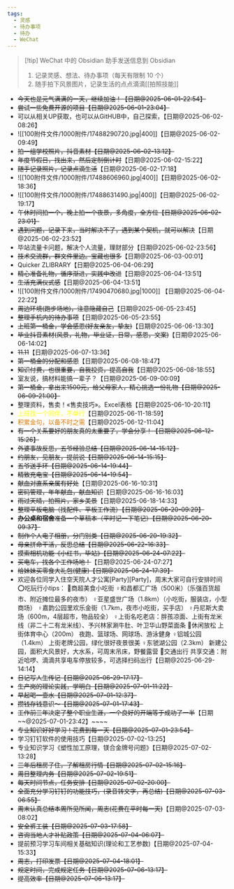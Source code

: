 ```yaml
---
tags:
  - 灵感
  - 待办事项
  - 待办
  - WeChat
---
```

> [!tip] WeChat 中的 Obsidian 助手发送信息到 Obsidian 
> 1. 记录灵感、想法、待办事项（每天有限制 10 个）
> 2. 随手拍下风景图片，记录生活的点点滴滴[[拍照技能]]

- ~~今天也是元气满满的一天，继续加油！【日期@2025-06-01-22:54】~~
- ~~尝试一些免费开源的项目【日期@2025-06-01-23:04】~~
- 可以从相关UP获取，也可以从GitHUB中，自己探索，【日期@2025-06-02-08:26】
- ![[100附件文件/1000附件/17488290720.jpg|400]]【日期@2025-06-02-09:49】
- ~~拍一组学校照片，抖音素材【日期@2025-06-02-13:12】~~
- ~~年度节假日，找出来，然后定制倒计时~~【日期@2025-06-02-15:22】
- ~~随手记录照片，记录点滴生活~~【日期@2025-06-02-17:18】
- ![[100附件文件/1000附件/17488606960.jpg|400]]【日期@2025-06-02-18:36】
- ![[100附件文件/1000附件/17488631490.jpg|400]]【日期@2025-06-02-19:17】
- ~~午休时间拍一个，晚上拍一个夜景，多角度，全方位【日期@2025-06-02-23:01】~~
- ~~遇到问题，记录下来，当时解决不了，遇到某个契机，就可以解决~~【日期@2025-06-02-23:52】
- 毕站流量卡问题，解决个人流量，理财部分【日期@2025-06-02-23:56】
- ~~技术交流群，群文件里边。宝藏也很多~~【日期@2025-06-03-00:01】
- Quicker ZLIBRARY【日期@2025-06-04-06:29】
- ~~精心准备礼物，循序渐进，实践中改进~~【日期@2025-06-04-13:51】
- ~~生活充满仪式感~~【日期@2025-06-04-13:51】
- ![[100附件文件/1000附件/17490470680.jpg|1000]] 【日期@2025-06-04-22:22】
- ~~周边环境(跑步场地)，注意隐藏自己~~【日期@2025-06-05-23:45】
- ~~整理手机内的待办事项~~【日期@2025-06-05-23:55】
- ~~上班第一桶金，学会感恩(好友亲友，挚友)~~【日期@2025-06-06-13:30】
- ~~毕业抖音素材(风景，礼物，毕业证，日常，感恩，文案)~~【日期@2025-06-06-14:02】
- ~~11.11~~【日期@2025-06-07-13:36】
- ~~第一桶金的分配和感恩~~【日期@2025-06-08-18:47】
- ~~知识付费，也很重要，自我投资，提高自我~~【日期@2025-06-08-18:55】
- 室友说，搞材料能搞一辈子？【日期@2025-06-09-00:09】
- ~~第一桶金，拿出来1500元，给父母家人，精心挑选一份礼物【日期@2025-06-09-21:00】~~
- 整理资料，售卖！«售卖技巧»。Excel表格【日期@2025-06-10-20:11】
- <font color="#ffff00">上班找一个同伴，不单行</font>【日期@2025-06-11-18:59】
- <font color="#de7802">积累金句，以备不时之需</font>【日期@2025-06-12-11:04】
- ~~有一个关系要好的朋友真的太重要了，学会分享！【日期@2025-06-12-15:26】~~
- ~~外婆事故反思，五爷经验总结【日期@2025-06-14-15:12】~~
- ~~约朋友，见朋友，提前说【日期@2025-06-14-15:15】~~
- ~~五爷送手环【日期@2025-06-14-19:44】~~
- ~~精致充电宝【日期@2025-06-14-19:54】~~
- ~~献血对直系亲属有好处~~【日期@2025-06-16-10:31】
- ~~密码管理，年年献血，献血知识~~【日期@2025-06-16-16:03】
- ~~雨过天晴，拍照片，家乡美景~~【日期@2025-06-18-14:33】
- ~~整理平板电脑（找配件、平板工作流）【日期@2025-06-20-09:29】~~
- ~~**办公桌和宿舍**准备一个草稿本（平时记一下笔记）【日期@2025-06-20-09:37】~~
- ~~制作个人电子相册，分门别类【日期@2025-06-20-19:32】~~
- ~~母亲拼命干活，反思总结【日期@2025-06-22-16:33】~~
- ~~摸索相机功能《小红书，毕站》【日期@2025-06-24-07:22】~~
- ~~买电车，找各个工作场地！~~【日期@2025-06-24-07:27】
- ~~给妹妹买零食大礼包(健康)【日期@2025-06-24-17:39】~~
- 欢迎各位同学入住空天院人才公寓[Party][Party]，周末大家可自行安排时间
⭕吃玩行小tips：
🍔商超美食小吃街
♀和昌都汇广场（500米）（乐强百货超市、附近摊位最多的夜市）
♀亚星盛世广场（1.8km）（小吃街，服装店，小型商场）
♀嘉韵公园里欢乐金街（1.7km，夜市小吃街，买手店）
♀丹尼斯大卖场（600m，4层超市，物品较全）
♀上街名吃老店：胖孩凉面、上街有龙米线（非二十二有龙米线）、予兴林家涮牛肚、叶卫华山野菜面条
🌲休闲放松
上街体育中心（200m）
夜跑、篮球场、网球场、游泳健身
♀铝城公园（1.4km）
上街老牌公园，绿化很好夜景很美
♀东虢湖公园（2.3km）
新建公园，面积大风景好，大水系，可周末吊床，野餐露营
🚗交通出行
共享交通：附近哈啰、滴滴共享电车停放较多，可选择扫码出行【日期@2025-06-29-14:14】
- ~~日记写人生传记【日期@2025-06-29-17:17】~~
- ~~生产岗的理论实践，学明白【日期@2025-07-01-11:22】~~
- ~~早起喝一壶水【日期@2025-07-01-12:37】~~
- ~~攒钱存钱意识～【日期@2025-07-01-17:43】~~
- ~~工作前三年决定了整个职业生涯，一个良好的开端等于成功了一半~~【日期~~@2025-07-01-23:42】~~~~
- ~~专业知识好好学习！花费到每一天【日期@2025-07-01-23:54】~~
- 学习钉钉软件的使用技巧【日期@2025-07-02-13:25】
- 专业知识学习《塑性加工原理，镁合金牌号问题》【日期@2025-07-02-13:28】
- ~~三年后租房子住，了解租房行情【日期@2025-07-02-15:16】~~
- ~~周日整理内务【日期@2025-07-02-19:51】~~
- ~~每天时间节点，任务安排【日期@2025-07-02-20:00】~~
- ~~全面充分学习钉钉的功能技巧，(录音转文字，再总结)【日期@2025-07-03-06:55】~~
- ~~周末认真总结本周所见所闻，周志(花费在平时每一天)~~【日期@2025-07-03-08:02】
- ~~安全裤工装【日期@2025-07-03-17:58】~~
- ~~咨询当地人才补贴政策【日期@2025-07-04-06:07】~~
- 提前预习学习车间相关基础知识(理论和工艺参数)【日期@2025-07-04-15:33】
- ~~周志，打印发票【日期@2025-07-04-18:01】~~
- ~~规定时间，完成规定任务【日期@2025-07-06-13:17】~~
- ~~提高效率【日期@2025-07-06-13:17】~~